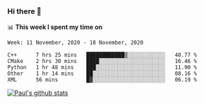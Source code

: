 ### Hi there 👋

📊 **This week I spent my time on**
<!--START_SECTION:waka-->
```text
Week: 11 November, 2020 - 18 November, 2020

C++      7 hrs 25 mins   ████████████▒░░░░░░░░░░░░   48.77 % 
CMake    2 hrs 30 mins   ████░░░░░░░░░░░░░░░░░░░░░   16.46 % 
Python   1 hr 48 mins    ███░░░░░░░░░░░░░░░░░░░░░░   11.90 % 
Other    1 hr 14 mins    ██░░░░░░░░░░░░░░░░░░░░░░░   08.16 % 
XML      56 mins         █▓░░░░░░░░░░░░░░░░░░░░░░░   06.19 % 
```
<!--END_SECTION:waka-->


[![Paul's github stats](https://github-readme-stats.vercel.app/api?username=mickeyouyou&theme=dracula&show_icons=true)](https://github.com/anuraghazra/github-readme-stats)
